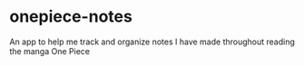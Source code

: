 # onepiece-notes
An app to help me track and organize notes I have made throughout reading the manga One Piece
